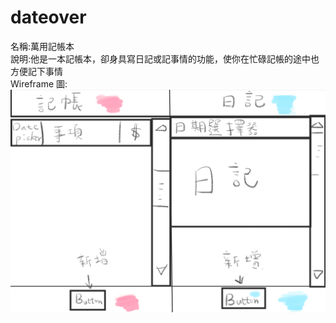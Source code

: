 # dateover
名稱:萬用記帳本<br>
說明:他是一本記帳本，卻身具寫日記或記事情的功能，使你在忙碌記帳的途中也方便記下事情<br>
Wireframe 圖:![image](https://github.com/egg880604/dateover/blob/master/%E6%8F%92%E5%9C%96.jpg)
